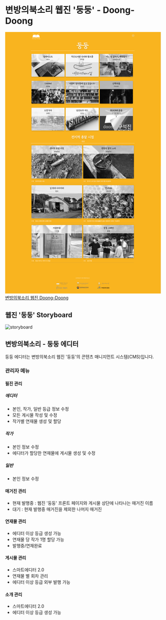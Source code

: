 # 변방의북소리 웹진 '둥둥' - Doong-Doong
![Doong-Doong](https://raw.githubusercontent.com/fatihohn/doongdoong/master/static/img/doongdoong_web.png)
[변방의북소리 웹진 Doong-Doong](https://doongdoong.org)
## 웹진 '둥둥' Storyboard
![storyboard](https://raw.githubusercontent.com/fatihohn/doongdoong/master/static/img/storyboard_fullsize.jpg)

## 변방의북소리 - 둥둥 에디터
둥둥 에디터는 변방의북소리 웹진 '둥둥'의 콘텐츠 매니지먼트 시스템(CMS)입니다.
### 관리자 메뉴
#### 필진 관리
##### 에디터
- 본인, 작가, 일반 등급 정보 수정
- 모든 게시물 작성 및 수정
- 작가별 연재물 생성 및 할당
##### 작가
- 본인 정보 수정
- 에디터가 할당한 연재물에 게시물 생성 및 수정
##### 일반
- 본인 정보 수정
#### 매거진 관리
- 현재 발행중 : 웹진 '둥둥' 프론트 페이지와 게시물 상단에 나타나는 매거진 이름
- 대기 : 현재 발행중 매거진을 제외한 나머지 매거진
#### 연재물 관리
- 에디터 이상 등급 생성 가능
- 연재물 당 작가 1명 할당 가능
- 발행중/연재완료
#### 게시물 관리
- 스마트에디터 2.0
- 연재물 별 회차 관리
- 에디터 이상 등급 외부 발행 가능
#### 소개 관리
- 스마트에디터 2.0
- 에디터 이상 등급 생성 가능

